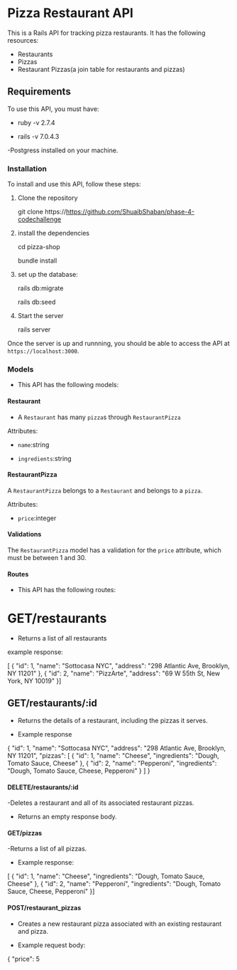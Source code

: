 # Pizza Restaurant API

This is a Rails API for tracking pizza restaurants. It has the following resources:

- Restaurants
- Pizzas
- Restaurant Pizzas(a join table for restaurants and pizzas)

## Requirements

To use this API, you must have:

- ruby -v 2.7.4

- rails -v 7.0.4.3

-Postgress installed on your machine.

### Installation

To install and use this API, follow these steps:

1. Clone the repository

   git clone https://https://github.com/ShuaibShaban/phase-4-codechallenge

2. install the dependencies

   cd pizza-shop

   bundle install

3. set up the database:

   rails db:migrate

   rails db:seed

4. Start the server

   rails server

Once the server is up and runnning, you should be able to access the API at `https://localhost:3000`.

### Models

- This API has the following models:

#### Restaurant

- A `Restaurant` has many `pizza`s through `RestaurantPizza`

Attributes:

- `name`:string

- `ingredients`:string

#### RestaurantPizza

A `RestaurantPizza` belongs to a `Restaurant` and belongs to a `pizza`.

Attributes:

- `price`:integer

#### Validations

The `RestaurantPizza` model has a validation for the `price` attribute, which must be between 1 and 30.

#### Routes

- This API has the following routes:

# GET/restaurants

- Returns a list of all restaurants

example response:

[ { "id": 1, "name": "Sottocasa NYC", "address": "298 Atlantic Ave, Brooklyn, NY 11201" }, { "id": 2, "name": "PizzArte", "address": "69 W 55th St, New York, NY 10019" }]

## GET/restaurants/:id

- Returns the details of a restaurant, including the pizzas it serves.

- Example response

{
"id": 1,
"name": "Sottocasa NYC",
"address": "298 Atlantic Ave, Brooklyn, NY 11201",
"pizzas": [
{
"id": 1,
"name": "Cheese",
"ingredients": "Dough, Tomato Sauce, Cheese"
},
{
"id": 2,
"name": "Pepperoni",
"ingredients": "Dough, Tomato Sauce, Cheese, Pepperoni"
}
]
}

#### DELETE/restaurants/:id

-Deletes a restaurant and all of its associated restaurant pizzas.

- Returns an empty response body.

#### GET/pizzas

-Returns a list of all pizzas.

- Example response:

[ { "id": 1,
"name": "Cheese",
"ingredients": "Dough, Tomato Sauce, Cheese" },
{ "id": 2, "name": "Pepperoni",
"ingredients": "Dough, Tomato Sauce, Cheese, Pepperoni" }]

#### POST/restaurant_pizzas

- Creates a new restaurant pizza associated with an existing restaurant and pizza.

- Example request body:

{
"price": 5

